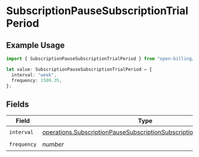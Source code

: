 # SubscriptionPauseSubscriptionTrialPeriod

## Example Usage

```typescript
import { SubscriptionPauseSubscriptionTrialPeriod } from "open-billing/models/operations";

let value: SubscriptionPauseSubscriptionTrialPeriod = {
  interval: "week",
  frequency: 1509.35,
};
```

## Fields

| Field                                                                                                                                                          | Type                                                                                                                                                           | Required                                                                                                                                                       | Description                                                                                                                                                    |
| -------------------------------------------------------------------------------------------------------------------------------------------------------------- | -------------------------------------------------------------------------------------------------------------------------------------------------------------- | -------------------------------------------------------------------------------------------------------------------------------------------------------------- | -------------------------------------------------------------------------------------------------------------------------------------------------------------- |
| `interval`                                                                                                                                                     | [operations.SubscriptionPauseSubscriptionSubscriptionsResponseInterval](../../models/operations/subscriptionpausesubscriptionsubscriptionsresponseinterval.md) | :heavy_check_mark:                                                                                                                                             | N/A                                                                                                                                                            |
| `frequency`                                                                                                                                                    | *number*                                                                                                                                                       | :heavy_check_mark:                                                                                                                                             | N/A                                                                                                                                                            |